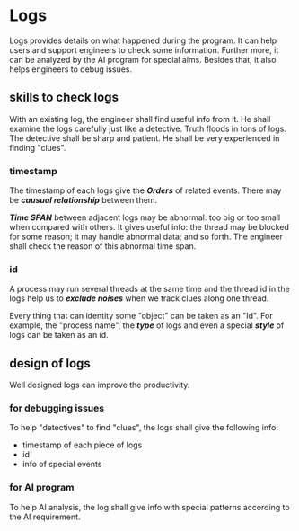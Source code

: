 # Logs

Logs provides details on what happened during the program.
It can help users and support engineers to check some information.
Further more, it can be analyzed by the AI program for special aims.
Besides that, it also helps engineers to debug issues.

## skills to check logs

With an existing log, the engineer shall find useful info from it.
He shall examine the logs carefully just like a detective.
Truth floods in tons of logs. The detective shall be sharp and patient.
He shall be very experienced in finding "clues".

### timestamp

The timestamp of each logs give the ***Orders*** of related events.
There may be ***causual relationship*** between them.

***Time SPAN*** between adjacent logs may be abnormal:
too big or too small when compared with others. It gives
useful info: the thread may be blocked for some reason;
it may handle abnormal data; and so forth.
The engineer shall check the reason of this abnormal time span.

### id

A process may run several threads at the same time and
the thread id in the logs help us to ***exclude noises*** when
we track clues along one thread.

Every thing that can identity some "object" can be
taken as an "Id". For example, the "process name", the
***type*** of logs and even a special ***style*** of logs
can be taken as an id.

## design of logs

Well designed logs can improve the productivity.

### for debugging issues

To help "detectives" to find "clues", the logs shall give
the following info:

* timestamp of each piece of logs
* id
* info of special events

### for AI program

To help AI analysis, the log shall give info with
special patterns according to the AI requirement.
